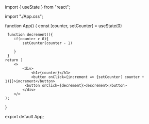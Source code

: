 import { useState } from "react";

import "./App.css";

function App() {
	 const [counter, setCounter]  = useState(0)
	 
	
	 function decrement(){
		if(counter > 0){
			setCounter(counter - 1)

		}
	 }
	return (
		<>
			<div>
				<h1>{counter}</h1>
				<button onClick={increment => {setCounter( counter + 1)}}>increment</button>
		     <button onClick={decrement}>descrement</button>
			</div>
		</>
	);
}

export default App;
